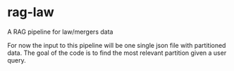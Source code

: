 # rag-law
A RAG pipeline for law/mergers data

For now the input to this pipeline will be one single json file with partitioned data. The goal of the code is to find the most relevant partition given a user query.

